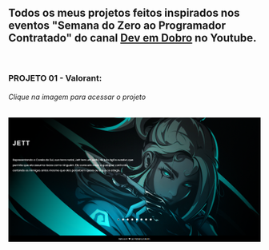 ## Todos os meus projetos feitos inspirados nos eventos "Semana do Zero ao Programador Contratado" do canal [Dev em Dobro](https://www.youtube.com/@DevemDobro) no Youtube.
<br>

### PROJETO 01 - Valorant:
###### Clique na imagem para acessar o projeto
[<img src="./projeto-1/src/images/projeto01-readme.png">](https://fantelmi.github.io/projetos-szpc/projeto-01/index.html)
